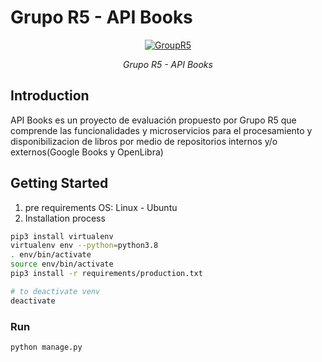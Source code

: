 # Grupo R5 - API Books

<p align="center">
  <a href="https://www.grupor5.com"><img src="https://user-images.githubusercontent.com/34389493/150956700-2e070ea3-8d05-4e6a-bda5-972f2a431dfb.png" alt="GroupR5"></a>
</p>
<p align="center">
    <em>Grupo R5 - API Books</em>
</p>


## Introduction
API Books es un proyecto de evaluación propuesto por Grupo R5 que comprende las funcionalidades y microservicios para el procesamiento y disponibilizacion de libros por medio de repositorios internos y/o externos(Google Books y OpenLibra)

## Getting Started
1. pre requirements
  OS: Linux - Ubuntu
3.	Installation process
```bash
pip3 install virtualenv
virtualenv env --python=python3.8
. env/bin/activate
source env/bin/activate
pip3 install -r requirements/production.txt

# to deactivate venv
deactivate
```
### Run

```bash
python manage.py
```
